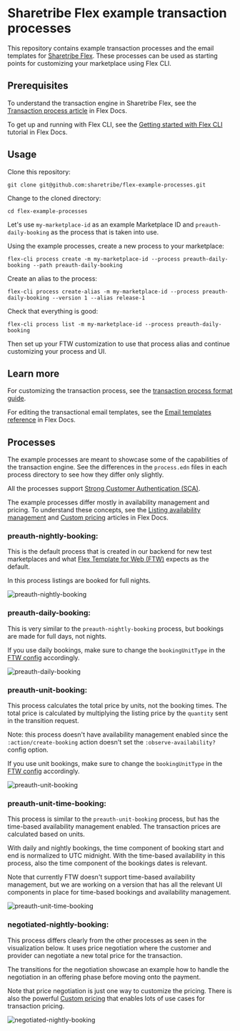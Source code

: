 # Sharetribe Flex example transaction processes

This repository contains example transaction processes and the email
templates for [Sharetribe
Flex](https://www.sharetribe.com/flex/). These processes can be used
as starting points for customizing your marketplace using Flex CLI.

## Prerequisites

To understand the transaction engine in Sharetribe Flex, see the
[Transaction process
article](https://www.sharetribe.com/docs/background/transaction-process/)
in Flex Docs.

To get up and running with Flex CLI, see the [Getting started with
Flex
CLI](https://deploy-preview-177--sharetribe-flex-docs-site.netlify.com/docs/tutorials/getting-started-with-flex-cli/)
tutorial in Flex Docs.

## Usage

Clone this repository:

```
git clone git@github.com:sharetribe/flex-example-processes.git
```

Change to the cloned directory:

```
cd flex-example-processes
```

Let's use `my-marketplace-id` as an example Marketplace ID and
`preauth-daily-booking` as the process that is taken into use.

Using the example processes, create a new process to your marketplace:

```
flex-cli process create -m my-marketplace-id --process preauth-daily-booking --path preauth-daily-booking
```

Create an alias to the process:

```
flex-cli process create-alias -m my-marketplace-id --process preauth-daily-booking --version 1 --alias release-1
```

Check that everything is good:

```
flex-cli process list -m my-marketplace-id --process preauth-daily-booking
```

Then set up your FTW customization to use that process alias and
continue customizing your process and UI.

## Learn more

For customizing the transaction process, see the [transaction process
format
guide](https://gist.github.com/ovan/7b436bb73ef3b49993ba2e3a9e9df59d).

For editing the transactional email templates, see the [Email
templates
reference](https://www.sharetribe.com/docs/references/email-templates/)
in Flex Docs.

## Processes

The example processes are meant to showcase some of the capabilities
of the transaction engine. See the differences in the `process.edn`
files in each process directory to see how they differ only slightly.

All the processes support [Strong Customer Authentication
(SCA)](https://www.sharetribe.com/docs/background/strong-customer-authentication/).

The example processes differ mostly in availability management and
pricing. To understand these concepts, see the [Listing availability
management](https://www.sharetribe.com/docs/references/availability/)
and [Custom
pricing](https://www.sharetribe.com/docs/background/custom-pricing/)
articles in Flex Docs.

### preauth-nightly-booking:

This is the default process that is created in our backend for new
test marketplaces and what [Flex Template for Web
(FTW)](https://github.com/sharetribe/flex-template-web) expects as the
default.

In this process listings are booked for full nights.

![preauth-nightly-booking](./preauth-nightly-booking.png)

### preauth-daily-booking:

This is very similar to the `preauth-nightly-booking` process, but
bookings are made for full days, not nights.

If you use daily bookings, make sure to change the `bookingUnitType`
in the [FTW
config](https://github.com/sharetribe/flex-template-web/blob/master/src/config.js)
accordingly.

![preauth-daily-booking](./preauth-daily-booking.png)

### preauth-unit-booking:

This process calculates the total price by units, not the booking
times. The total price is calculated by multiplying the listing price
by the `quantity` sent in the transition request.

Note: this process doesn't have availability management enabled since
the `:action/create-booking` action doesn't set the
`:observe-availability?` config option.

If you use unit bookings, make sure to change the `bookingUnitType` in
the [FTW
config](https://github.com/sharetribe/flex-template-web/blob/master/src/config.js)
accordingly.

![preauth-unit-booking](./preauth-unit-booking.png)

### preauth-unit-time-booking:

This process is similar to the `preauth-unit-booking` process, but has
the time-based availability management enabled. The transaction prices
are calculated based on units.

With daily and nightly bookings, the time component of booking start
and end is normalized to UTC midnight. With the time-based
availability in this process, also the time component of the bookings
dates is relevant.

Note that currently FTW doesn't support time-based availability
management, but we are working on a version that has all the relevant
UI components in place for time-based bookings and availability
management.

![preauth-unit-time-booking](./preauth-unit-time-booking.png)

### negotiated-nightly-booking:

This process differs clearly from the other processes as seen in the
visualization below. It uses price negotiation where the customer and
provider can negotiate a new total price for the transaction.

The transitions for the negotiation showcase an example how to handle
the negotiation in an offering phase before moving onto the payment.

Note that price negotiation is just one way to customize the
pricing. There is also the powerful [Custom
pricing](https://www.sharetribe.com/docs/background/custom-pricing/)
that enables lots of use cases for transaction pricing.

![negotiated-nightly-booking](./negotiated-nightly-booking.png)
